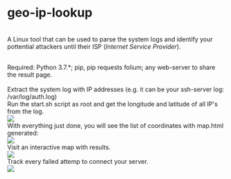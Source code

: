 # geo-ip-lookup
<br>A Linux tool that can be used to parse the system logs and identify your pottential attackers until their ISP (<i>Internet Service Provider</i>).

<br>Required: Python 3.7.*; pip, pip requests folium; any web-server to share the result page.
<br>
<br>Extract the system log with IP addresses (e.g. it can be your ssh-server log: /var/log/auth.log)
<br>Run the start.sh script as root and get the longitude and latitude of all IP's from the log.
<br><img src="https://i.imgur.com/vLrkrgI.jpg"/>
<br>With everything just done, you will see the list of coordinates with map.html generated:
<br><img src="https://i.imgur.com/etcs9RV.jpg"/>
<br>Visit an interactive map with results.
<br><img src="https://i.imgur.com/Xf4rWSD.jpg"/>
<br>Track every failed attemp to connect your server.
<br><img src="https://i.imgur.com/p943AEL.jpg"/>
